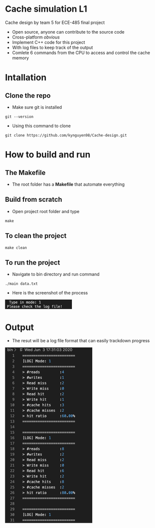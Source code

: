# Cache simulation L1 
Cache design by team 5 for ECE-485 final project
* Open source, anyone can contribute to the source code
* Cross-platform *obvious* 
* Implement C++ code for this project
* With log files to keep track of the output
* Comlete 6 commands from the CPU to access and control the cache memory


# Intallation
## Clone the repo
* Make sure git is installed 
```
git --version
```
* Using this command to clone 
```
git clone https://github.com/kynguyen98/Cache-design.git
```
# How to build and run
## The Makefile
* The root folder has a **Makefile** that automate everything
## Build from scratch
* Open project root folder and type
```
make 
```
## To clean the project
```
make clean
```
## To run the project 
* Navigate to bin directory and run command 
```
./main data.txt
```
* Here is the screenshot of the process

![INPUT](/image/input.png)

# Output 
* The resut will be a log file format that can easily trackdown progress
                
![OUTPUT](/image/output.png)
